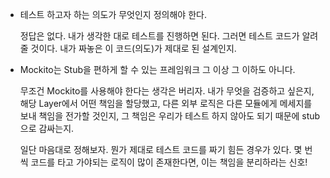 - 테스트 하고자 하는 의도가 무엇인지 정의해야 한다.

  정답은 없다. 내가 생각한 대로 테스트를 진행하면 된다. 그러면 테스트 코드가 알려줄 것이다. 내가 짜놓은 이 코드(의도)가 제대로 된 설계인지.

- Mockito는 Stub을 편하게 할 수 있는 프레임워크 그 이상 그 이하도 아니다.

  무조건 Mockito를 사용해야 한다는 생각은 버리자. 내가 무엇을 검증하고 싶은지, 해당 Layer에서 어떤 책임을 할당했고, 다른 외부 로직은 다른 모듈에게 메세지를 보내 책임을 전가할 것인지,
  그 책임은 우리가 테스트 하지 않아도 되기 때문에 stub으로 감싸는지.

  일단 마음대로 정해보자. 뭔가 제대로 테스트 코드를 짜기 힘든 경우가 있다. 몇 번씩 코드를 타고 가야되는 로직이 많이 존재한다면, 이는 책임을 분리하라는 신호!
